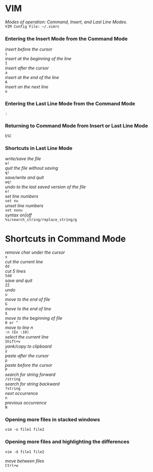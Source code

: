 # VIM

_Modes of operation: Command, Insert, and Last Line Modes._  
`VIM Config File: ~/.vimrc`

### Entering the Insert Mode from the Command Mode

_insert before the cursor_  
`i`  
_insert at the beginning of the line_  
`I`  
_insert after the cursor_  
`a`  
_insert at the end of the line_  
`A`  
_insert on the next line_  
`o`

### Entering the Last Line Mode from the Command Mode

`:`

### Returning to Command Mode from Insert or Last Line Mode

`ESC`

### Shortcuts in Last Line Mode

_write/save the file_  
`w!`  
_quit the file without saving_  
`q!`  
_save/write and quit_  
`wq!`  
_undo to the last saved version of the file_  
`e!`  
_set line numbers_  
`set nu`  
_unset line numbers_  
`set nonu`  
_syntax on|off_  
`%s/search_string/replace_string/g`

# Shortcuts in Command Mode

_remove char under the cursor_  
`x`  
_cut the current line_  
`dd`  
_cut 5 lines_  
`5dd`  
_save and quit_  
`ZZ`  
_undo_  
`u`  
_move to the end of file_  
`G`  
_move to the end of line_  
`$`  
_move to the beginning of file_  
`0 or ^`  
_move to line n_  
`:n (Ex :10)`  
_select the current line_  
`Shift+v`  
_yank/copy to clipboard_  
`y`  
_paste after the cursor_  
`p`  
_paste before the cursor_  
`P`  
_search for string forward_  
`/string`  
_search for string backward_  
`?string`  
_next occurrence_  
`n`  
_previous occurrence_  
`N`

### Opening more files in stacked windows

`vim -o file1 file2`

### Opening more files and highlighting the differences

`vim -d file1 file2`

_move between files_  
`Ctrl+w`
